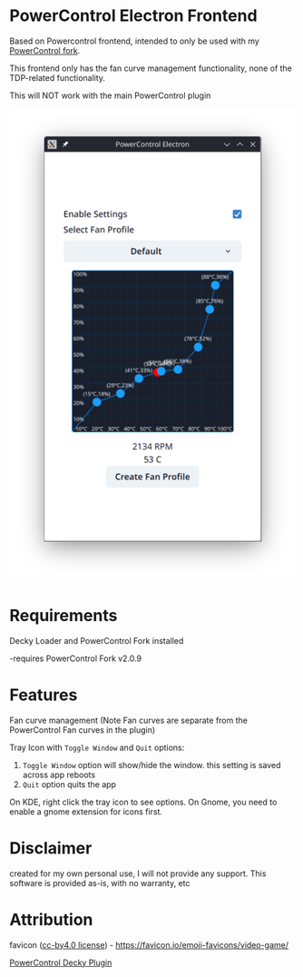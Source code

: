 # PowerControl Electron Frontend

Based on Powercontrol frontend, intended to only be used with my [PowerControl fork](https://github.com/aarron-lee/PowerControl).

This frontend only has the fan curve management functionality, none of the TDP-related functionality.

This will NOT work with the main PowerControl plugin

![app](./images/app.png)

# Requirements

Decky Loader and PowerControl Fork installed

-requires PowerControl Fork v2.0.9

# Features

Fan curve management (Note Fan curves are separate from the PowerControl Fan curves in the plugin)

Tray Icon with `Toggle Window` and `Quit` options:

1. `Toggle Window` option will show/hide the window. this setting is saved across app reboots
2. `Quit` option quits the app

On KDE, right click the tray icon to see options. On Gnome, you need to enable a gnome extension for icons first.

# Disclaimer

created for my own personal use, I will not provide any support. This software is provided as-is, with no warranty, etc

# Attribution

favicon ([cc-by4.0 license](https://creativecommons.org/licenses/by/4.0/)) - https://favicon.io/emoji-favicons/video-game/

[PowerControl Decky Plugin](https://github.com/mengmeet/PowerControl)
